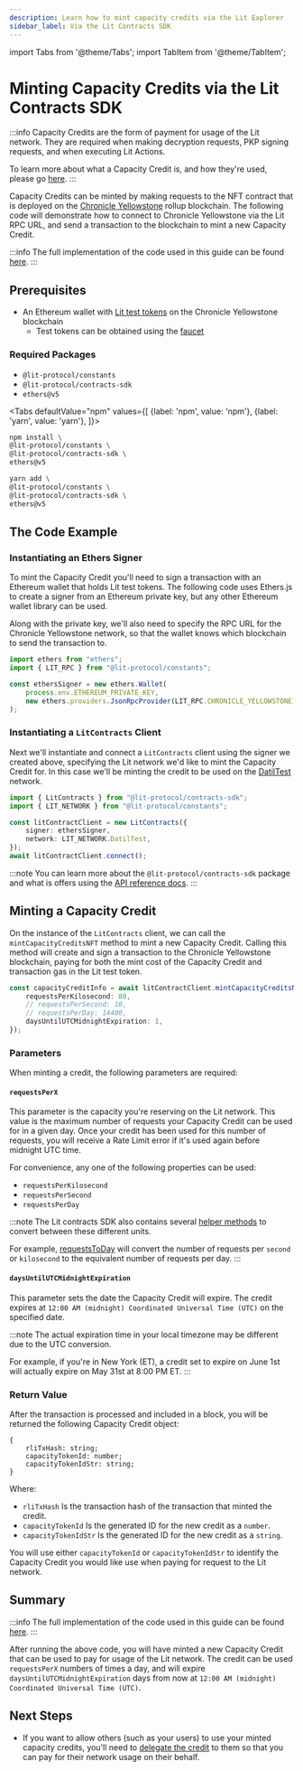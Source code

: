 ```yaml
---
description: Learn how to mint capacity credits via the Lit Explorer
sidebar_label: Via the Lit Contracts SDK
---
```


import Tabs from '@theme/Tabs';
import TabItem from '@theme/TabItem';

# Minting Capacity Credits via the Lit Contracts SDK

:::info
Capacity Credits are the form of payment for usage of the Lit network. They are required when making decryption requests, PKP signing requests, and when executing Lit Actions.

To learn more about what a Capacity Credit is, and how they're used, please go [here](../../../../learn/paying-for-lit/capacity-credits).
:::

Capacity Credits can be minted by making requests to the NFT contract that is deployed on the [Chronicle Yellowstone](../../../../learn/overview/how-it-works/lit-blockchains/chronicle-yellowstone) rollup blockchain. The following code will demonstrate how to connect to Chronicle Yellowstone via the Lit RPC URL, and send a transaction to the blockchain to mint a new Capacity Credit.

:::info
The full implementation of the code used in this guide can be found [here](https://github.com/LIT-Protocol/developer-guides-code/tree/v2/capacity-credits/minting/via-contracts-sdk).
:::

## Prerequisites

- An Ethereum wallet with [Lit test tokens](../../../../learn/overview/how-it-works/overview#the-lit-protocol-token) on the Chronicle Yellowstone blockchain
    - Test tokens can be obtained using the [faucet](https://chronicle-yellowstone-faucet.getlit.dev/)

### Required Packages

- `@lit-protocol/constants`
- `@lit-protocol/contracts-sdk`
- `ethers@v5`

<Tabs
defaultValue="npm"
values={[
{label: 'npm', value: 'npm'},
{label: 'yarn', value: 'yarn'},
]}>
<TabItem value="npm">

```bash
npm install \
@lit-protocol/constants \
@lit-protocol/contracts-sdk \
ethers@v5
```

</TabItem>

<TabItem value="yarn">

```bash
yarn add \
@lit-protocol/constants \
@lit-protocol/contracts-sdk \
ethers@v5
```

</TabItem>
</Tabs>

## The Code Example

### Instantiating an Ethers Signer

To mint the Capacity Credit you'll need to sign a transaction with an Ethereum wallet that holds Lit test tokens. The following code uses Ethers.js to create a signer from an Ethereum private key, but any other Ethereum wallet library can be used.

Along with the private key, we'll also need to specify the RPC URL for the Chronicle Yellowstone network, so that the wallet knows which blockchain to send the transaction to.

```ts
import ethers from "ethers";
import { LIT_RPC } from "@lit-protocol/constants";

const ethersSigner = new ethers.Wallet(
    process.env.ETHEREUM_PRIVATE_KEY,
    new ethers.providers.JsonRpcProvider(LIT_RPC.CHRONICLE_YELLOWSTONE)
);
```

### Instantiating a `LitContracts` Client

Next we'll instantiate and connect a `LitContracts` client using the signer we created above, specifying the Lit network we'd like to mint the Capacity Credit for. In this case we'll be minting the credit to be used on the [DatilTest](../../../../learn/overview/how-it-works/lit-networks/testnets#the-datil-test-network) network.

```ts
import { LitContracts } from "@lit-protocol/contracts-sdk";
import { LIT_NETWORK } from "@lit-protocol/constants";

const litContractClient = new LitContracts({
    signer: ethersSigner,
    network: LIT_NETWORK.DatilTest,
});
await litContractClient.connect();
```

:::note
You can learn more about the `@lit-protocol/contracts-sdk` package and what is offers using the [API reference docs](https://v7-api-doc-lit-js-sdk.vercel.app/classes/contracts_sdk_src.LitContracts.html).
:::

## Minting a Capacity Credit

On the instance of the `LitContracts` client, we can call the `mintCapacityCreditsNFT` method to mint a new Capacity Credit. Calling this method will create and sign a transaction to the Chronicle Yellowstone blockchain, paying for both the mint cost of the Capacity Credit and transaction gas in the Lit test token.

```ts
const capacityCreditInfo = await litContractClient.mintCapacityCreditsNFT({
    requestsPerKilosecond: 80,
    // requestsPerSecond: 10,
    // requestsPerDay: 14400,
    daysUntilUTCMidnightExpiration: 1,
});
```

### Parameters

When minting a credit, the following parameters are required:

#### `requestsPerX`

This parameter is the capacity you're reserving on the Lit network. This value is the maximum number of requests your Capacity Credit can be used for in a given day. Once your credit has been used for this number of requests, you will receive a Rate Limit error if it's used again before midnight UTC time.

For convenience, any one of the following properties can be used: 

- `requestsPerKilosecond`
- `requestsPerSecond`
- `requestsPerDay`

:::note
The Lit contracts SDK also contains several [helper methods](https://v7-api-doc-lit-js-sdk.vercel.app/modules/contracts_sdk_src.html) to convert between these different units.

For example, [requestsToDay](https://v7-api-doc-lit-js-sdk.vercel.app/functions/contracts_sdk_src.requestsToDay.html) will convert the number of requests per `second` or `kilosecond` to the equivalent number of requests per day.
:::

#### `daysUntilUTCMidnightExpiration`

This parameter sets the date the Capacity Credit will expire. The credit expires at `12:00 AM (midnight) Coordinated Universal Time (UTC)` on the specified date.

:::note
The actual expiration time in your local timezone may be different due to the UTC conversion.

For example, if you're in New York (ET), a credit set to expire on June 1st will actually expire on May 31st at 8:00 PM ET.
:::

### Return Value

After the transaction is processed and included in a block, you will be returned the following Capacity Credit object:

```
{
    rliTxHash: string;
    capacityTokenId: number;
    capacityTokenIdStr: string;
}
```

Where:

- `rliTxHash` Is the transaction hash of the transaction that minted the credit.
- `capacityTokenId` Is the generated ID for the new credit as a `number`.
- `capacityTokenIdStr` Is the generated ID for the new credit as a `string`.

You will use either `capacityTokenId` or `capacityTokenIdStr` to identify the Capacity Credit you would like use when paying for request to the Lit network.

## Summary

:::info
The full implementation of the code used in this guide can be found [here](https://github.com/LIT-Protocol/developer-guides-code/tree/v2/capacity-credits/minting/via-contracts-sdk).
:::

After running the above code, you will have minted a new Capacity Credit that can be used to pay for usage of the Lit network. The credit can be used `requestsPerX` numbers of times a day, and will expire `daysUntilUTCMidnightExpiration` days from now at `12:00 AM (midnight) Coordinated Universal Time (UTC)`.

## Next Steps

- If you want to allow others (such as your users) to use your minted capacity credits, you'll need to [delegate the credit](../delegating/to-an-eth-address) to them so that you can pay for their network usage on their behalf.
